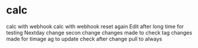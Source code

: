 # calc
calc  with webhook 
calc with webhook reset again
Edit after long time for testing
Nextday change
secon change
changes made to check tag
changes made for timage ag to update
check after change pull to always
